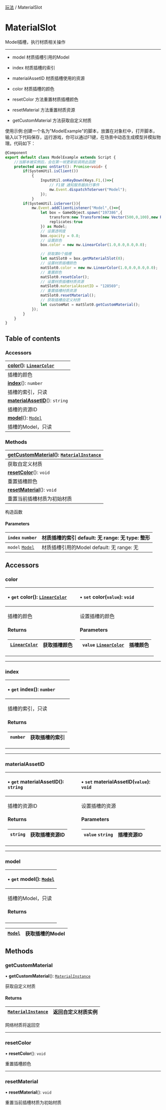 [玩法](../groups/玩法.玩法.md) / MaterialSlot

# MaterialSlot <Badge type="tip" text="Class" /> <Score text="MaterialSlot" />

Model插槽，执行材质相关操作

-------------------------

- model 材质插槽引用的Model

- index 材质插槽的索引

- materialAssetID 材质插槽使用的资源

- color 材质插槽的颜色

- resetColor 方法重置材质插槽颜色

- resetMaterial 方法重置材质资源

- getCustomMaterial 方法获取自定义材质

<span style="font-size: 14px;">
使用示例:创建一个名为"ModelExample"的脚本，放置在对象栏中，打开脚本，输入以下代码保存，运行游戏，你可以通过F1键，在场景中动态生成模型并模拟物理。代码如下：
</span>

```ts
@Component
export default class ModelExample extends Script {
    //当脚本被实例后，会在第一帧更新前调用此函数
    protected async onStart(): Promise<void> {
        if(SystemUtil.isClient())
            {
                InputUtil.onKeyDown(Keys.F1,()=>{
                    // F1键 通知服务器执行事件
                    mw.Event.dispatchToServer("Model");
                });
            }
        if(SystemUtil.isServer()){
            mw.Event.addClientListener("Model",()=>{
                let box = GameObject.spawn("197386",{
                    transform:new Transform(new Vector(500,0,100),new Rotation(0,0,0),new Vector(1,1,1)),
                    replicates:true
                }) as Model;
                // 设置透明度
                box.opacity = 0.8;
                // 设置颜色
                box.color = new mw.LinearColor(1.0,0.0,0.0,0.0);

                // 获取第0个插槽
                let matSlot0 = box.getMaterialSlot(0);
                // 设置材质插槽颜色
                matSlot0.color = new mw.LinearColor(1.0,0.0,0.0,0.0);
                // 重置颜色
                matSlot0.resetColor();
                // 设置材质插槽材质资源
                matSlot0.materialAssetID = "128569";
                // 重置插槽材质资源
                matSlot0.resetMaterial();
                // 获取插槽自定义材质
                let customMat = matSlot0.getCustomMaterial();
            });
        }
    }
}
```

## Table of contents

### Accessors <Score text="Accessors" /> 
| **[color](mw.MaterialSlot.md#color)**(): [`LinearColor`](mw.LinearColor.md)   |
| :-----|
| 插槽的颜色|
| **[index](mw.MaterialSlot.md#index)**(): `number`   |
| 插槽的索引，只读|
| **[materialAssetID](mw.MaterialSlot.md#materialassetid)**(): `string`   |
| 插槽的资源ID|
| **[model](mw.MaterialSlot.md#model)**(): [`Model`](mw.Model.md)   |
| 插槽的Model，只读|

### Methods <Score text="Methods" /> 
| **[getCustomMaterial](mw.MaterialSlot.md#getcustommaterial)**(): [`MaterialInstance`](mw.MaterialInstance.md) <Badge type="tip" text="other" />  |
| :-----|
| 获取自定义材质|
| **[resetColor](mw.MaterialSlot.md#resetcolor)**(): `void`   |
| 重置插槽颜色|
| **[resetMaterial](mw.MaterialSlot.md#resetmaterial)**(): `void`   |
| 重置当前插槽材质为初始材质|

构造函数

#### Parameters

| `index` `number` | 材质插槽的索引 default: 无 range: 无 type: 整形 |
| :------ | :------ |
| `model` [`Model`](mw.Model.md) | 材质插槽引用的Model default: 无 range: 无 |

## Accessors

### color <Score text="color" /> 

<table class="get-set-table">
<thead><tr>
<th style="text-align: left">

• `get` **color**(): [`LinearColor`](mw.LinearColor.md) 

</th>
<th style="text-align: left">

• `set` **color**(`value`): `void` 

</th>
</tr></thead>
<tbody><tr>
<td style="text-align: left">


插槽的颜色

#### Returns

| [`LinearColor`](mw.LinearColor.md) | 获取插槽颜色 |
| :------ | :------ |


</td>
<td style="text-align: left">


设置插槽的颜色

#### Parameters

| `value` [`LinearColor`](mw.LinearColor.md) | 插槽颜色 |
| :------ | :------ |



</td>
</tr></tbody>
</table>

___

### index <Score text="index" /> 

<table class="get-set-table">
<thead><tr>
<th style="text-align: left">

• `get` **index**(): `number` 

</th>
</tr></thead>
<tbody><tr>
<td style="text-align: left">


插槽的索引，只读

#### Returns

| `number` | 获取插槽的索引 |
| :------ | :------ |

</td>
</tr></tbody>
</table>

___

### materialAssetID <Score text="materialAssetID" /> 

<table class="get-set-table">
<thead><tr>
<th style="text-align: left">

• `get` **materialAssetID**(): `string` 

</th>
<th style="text-align: left">

• `set` **materialAssetID**(`value`): `void` 

</th>
</tr></thead>
<tbody><tr>
<td style="text-align: left">


插槽的资源ID

#### Returns

| `string` | 获取插槽资源ID |
| :------ | :------ |


</td>
<td style="text-align: left">


设置插槽的资源

#### Parameters

| `value` `string` | 插槽资源ID |
| :------ | :------ |



</td>
</tr></tbody>
</table>

___

### model <Score text="model" /> 

<table class="get-set-table">
<thead><tr>
<th style="text-align: left">

• `get` **model**(): [`Model`](mw.Model.md) 

</th>
</tr></thead>
<tbody><tr>
<td style="text-align: left">


插槽的Model，只读

#### Returns

</td>
</tr></tbody>
</table>

| [`Model`](mw.Model.md) | 获取插槽的Model |
| :------ | :------ |

## Methods

### getCustomMaterial <Score text="getCustomMaterial" /> 

• **getCustomMaterial**(): [`MaterialInstance`](mw.MaterialInstance.md) <Badge type="tip" text="other" />

获取自定义材质

#### Returns

| [`MaterialInstance`](mw.MaterialInstance.md) | 返回自定义材质实例 |
| :------ | :------ |

网络材质将返回空

___

### resetColor <Score text="resetColor" /> 

• **resetColor**(): `void` 

重置插槽颜色


___

### resetMaterial <Score text="resetMaterial" /> 

• **resetMaterial**(): `void` 

重置当前插槽材质为初始材质


